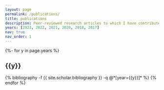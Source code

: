 ```yaml
---
layout: page
permalink: /publications/
title: publications
description: Peer-reviewed research articles to which I have contributed to.
years: [2023, 2022, 2021, 2020, 2018, 2017]
nav: true
nav_order: 1
---
```

<!-- _pages/publications.md -->
<div class="publications">

{%- for y in page.years %}
  <h2 class="year">{{y}}</h2>
  {% bibliography -f {{ site.scholar.bibliography }} -q @*[year={{y}}]* %}
{% endfor %}

</div>
